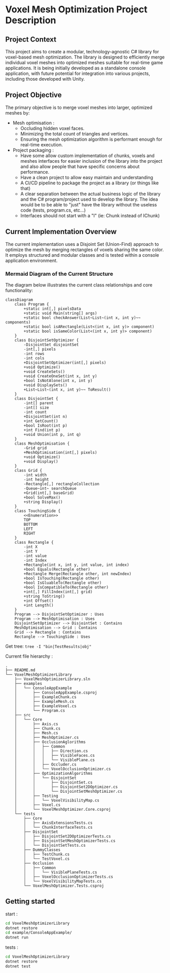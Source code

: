 # Voxel Mesh Optimization Project Description

## Project Context
This project aims to create a modular, technology-agnostic C# library for voxel-based mesh optimization. The library is designed to efficiently merge individual voxel meshes into optimized meshes suitable for real-time game applications. It is being initially developed as a standalone console application, with future potential for integration into various projects, including those developed with Unity.

## Project Objective
The primary objective is to merge voxel meshes into larger, optimized meshes by:

- Mesh optimisation :
  - Occluding hidden voxel faces.
  - Minimizing the total count of triangles and vertices.
  - Ensuring the mesh optimization algorithm is performant enough for real-time execution.
- Project packaging : 
  - Have some allow custom implementation of chunks, voxels and meshes interfaces for easier inclusion of the library into the project and also allow people that have specific concerns about performance.
  - Have a clean project to allow easy maintain and understanding
  - A CI/CD pipeline to package the project as a library (or things like that)
  - A clear separation between the actual business logic of the library and the C# program/project used to develop the library. The idea would be to be able to "just" have the library without the useless code (tests, program.cs, etc...) 
  - Interfaces should not start with a "I" (ie: Chunk instead of IChunk)


## Current Implementation Overview
The current implementation uses a Disjoint Set (Union-Find) approach to optimize the mesh by merging rectangles of voxels sharing the same color. It employs structured and modular classes and is tested within a console application environment.

### Mermaid Diagram of the Current Structure
The diagram below illustrates the current class relationships and core functionality:

```mermaid
classDiagram
    class Program {
        +static int[,] pixelsData
        +static void Main(string[] args)
        +static bool checkAnswer(List~List~(int x, int y)~~ components)
        +static bool isARectangle(List<(int x, int y)> component)
        +static bool isSameColor(List<(int x, int y)> component)
    }
    class DisjointSetOptimizer {
        -DisjointSet disjointSet
        -int[,] pixels
        -int rows
        -int cols
        +DisjointSetOptimizer(int[,] pixels)
        +void Optimize()
        +void CreateSets()
        +void CreateOneSet(int x, int y)
        +bool IsNotAlone(int x, int y)
        +void DisplaySets()
        +List~List~(int x, int y)~~ ToResult()
    }
    class DisjointSet {
        -int[] parent
        -int[] size
        -int count
        +DisjointSet(int n)
        +int GetCount()
        +bool IsRoot(int p)
        +int Find(int p)
        +void Union(int p, int q)
    }
    class MeshOptimisation {
        -Grid grid
        +MeshOptimisation(int[,] pixels)
        +void Optimize()
        +void Display()
    }
    class Grid {
        -int width
        -int height
        -Rectangle[,] rectangleCollection
        -Queue~int~ searchQueue
        +Grid(int[,] baseGrid)
        +bool SolveMax()
        +string Display()
    }
    class TouchingSide { 
        <<Enumeration>>
        TOP
        BOTTOM
        LEFT
        RIGHT
    }
    class Rectangle {
        -int X
        -int Y
        -int value
        -int Index
        +Rectangle(int x, int y, int value, int index)
        +bool Equals(Rectangle other)
        +Rectangle Merge(Rectangle other, int newIndex)
        +bool IsTouching(Rectangle other)
        +bool IsGluableTo(Rectangle other)
        +bool IsCompatibleTo(Rectangle other)
        +int[,] FillIndex(int[,] grid)
        +string ToString()
        +int Offset()
        +int Length()
    }
    Program --> DisjointSetOptimizer : Uses
    Program --> MeshOptimisation : Uses
    DisjointSetOptimizer --> DisjointSet : Contains
    MeshOptimisation --> Grid : Contains
    Grid --> Rectangle : Contains
    Rectangle --> TouchingSide : Uses
```

Get tree: `tree -I "bin|TestResults|obj"`

Current file hierarchy : 
```
.
├── README.md
└── VoxelMeshOptimizerLibrary
    ├── VoxelMeshOptimizerLibrary.sln
    ├── examples
    │   └── ConsoleAppExample
    │       ├── ConsoleAppExample.csproj
    │       ├── ExampleChunk.cs
    │       ├── ExampleMesh.cs
    │       ├── ExampleVoxel.cs
    │       └── Program.cs
    ├── src
    │   └── Core
    │       ├── Axis.cs
    │       ├── Chunk.cs
    │       ├── Mesh.cs
    │       ├── MeshOptimizer.cs
    │       ├── OcclusionAglorithms
    │       │   ├── Common
    │       │   │   ├── Direction.cs
    │       │   │   ├── VisibleFaces.cs
    │       │   │   └── VisiblePlane.cs
    │       │   ├── Occluder.cs
    │       │   └── VoxelOcclusionOptimizer.cs
    │       ├── OptimizationAlgorithms
    │       │   └── DisjointSet
    │       │       ├── DisjointSet.cs
    │       │       ├── DisjointSet2DOptimizer.cs
    │       │       └── DisjointSetMeshOptimizer.cs
    │       ├── Testing
    │       │   └── VoxelVisibilityMap.cs
    │       ├── Voxel.cs
    │       └── VoxelMeshOptimizer.Core.csproj
    └── tests
        ├── Core
        │   ├── AxisExtensionsTests.cs
        │   └── ChunkInterfaceTests.cs
        ├── DisjointSet
        │   ├── DisjointSet2DOptimizerTests.cs
        │   ├── DisjointSetMeshOptimizerTests.cs
        │   └── DisjointSetTests.cs
        ├── DummyClasses
        │   ├── TestChunk.cs
        │   └── TestVoxel.cs
        ├── Occlusion
        │   ├── Common
        │   │   └── VisiblePlaneTests.cs
        │   ├── VoxelOcclusionOptimizerTests.cs
        │   └── VoxelVisibilityMapTests.cs
        └── VoxelMeshOptimizer.Tests.csproj
```


## Getting started

start :
```sh
cd VoxelMeshOptimizerLibrary
dotnet restore
cd example/ConsoleAppExample/
dotnet run
```


tests :
```sh
cd VoxelMeshOptimizerLibrary
dotnet restore
dotnet test
```
